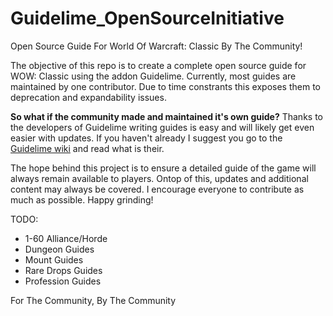 # Guidelime_OpenSourceInitiative
Open Source Guide For World Of Warcraft: Classic By The Community!


The objective of this repo is to create a complete open source guide for WOW: Classic using the addon Guidelime.
Currently, most guides are maintained by one contributor. 
Due to time constrants this exposes them to deprecation and expandability issues.

**So what if the community made and maintained it's own guide?**
Thanks to the developers of Guidelime writing guides is easy and will likely get even easier with updates.
If you haven't already I suggest you go to the [Guidelime wiki](https://github.com/max-ri/Guidelime/wiki) and read what is their.

The hope behind this project is to ensure a detailed guide of the game will always remain available to players.
Ontop of this, updates and additional content may always be covered.
I encourage everyone to contribute as much as possible. Happy grinding!

TODO:

  - 1-60 Alliance/Horde
  - Dungeon Guides
  - Mount Guides
  - Rare Drops Guides
  - Profession Guides




For The Community, By The Community
